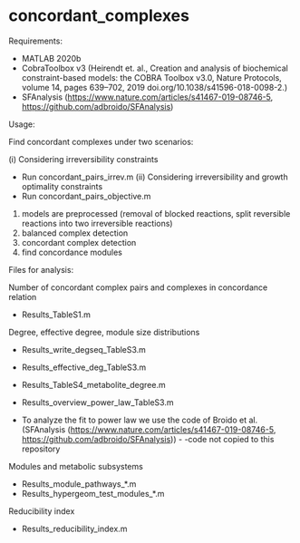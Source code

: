 ﻿# concordant_complexes
 
Requirements: 

- MATLAB 2020b
- CobraToolbox v3 (Heirendt et. al., Creation and analysis of biochemical constraint-based models: the COBRA Toolbox v3.0, Nature Protocols, volume 14, pages 639–702, 2019 doi.org/10.1038/s41596-018-0098-2.)
- SFAnalysis (https://www.nature.com/articles/s41467-019-08746-5, https://github.com/adbroido/SFAnalysis)


Usage:

Find concordant complexes under two scenarios:

(i) Considering irreversibility constraints
- Run concordant_pairs_irrev.m
(ii) Considering irreversibility and growth optimality constraints
- Run concordant_pairs_objective.m

1. models are preprocessed (removal of blocked reactions, split reversible reactions into two irreversible reactions)
2. balanced complex detection
3. concordant complex detection
4. find concordance modules


Files for analysis:

Number of concordant complex pairs and complexes in concordance relation 
- Results_TableS1.m


Degree, effective degree, module size distributions
- Results_write_degseq_TableS3.m
- Results_effective_deg_TableS3.m
- Results_TableS4_metabolite_degree.m
- Results_overview_power_law_TableS3.m

- To analyze the fit to power law we use the code of Broido et al. (SFAnalysis (https://www.nature.com/articles/s41467-019-08746-5, https://github.com/adbroido/SFAnalysis)) - -code not copied to this repository


Modules and metabolic subsystems
- Results_module_pathways_*.m
- Results_hypergeom_test_modules_*.m


Reducibility index
- Results_reducibility_index.m
